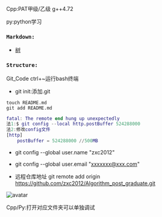 Cpp:PAT甲级/乙级 g++4.72

py:python学习

### `Markdown:`
 - [树](https://github.com/zxc2012/Algorithm_post_graduate/blob/master/Cpp/markdown/tree.md)

### `Structure:`

Git_Code ctrl+~运行bash终端

- git init:添加.git

```
touch README.md
git add README.md
```
```matlab
fatal: The remote end hung up unexpectedly
法1:$ git config --local http.postBuffer 524288000
法2:修改config文件
[http]
    postBuffer = 524288000 //500MB
``` 
- git config --global user.name "zxc2012"

- git config --global user.email "xxxxxxx@xxx.com"

- 远程仓库地址
git remote add origin https://github.com/zxc2012/Algorithm_post_graduate.git

![avatar](https://img-blog.csdn.net/2018052909403110)

Cpp/Py:打开对应文件夹可以单独调试
